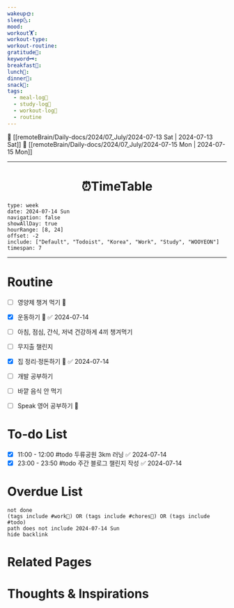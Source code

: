 ```yaml
---
wakeup🌞: 
sleep🌜: 
mood: 
workout🏋️: 
workout-type: 
workout-routine: 
gratitude🙏: 
keyword🗝️: 
breakfast🍳: 
lunch🍚: 
dinner🥗: 
snack🍬: 
tags:
  - meal-log📝
  - study-log📓
  - workout-log💪
  - routine
---
```


🔺 [[remoteBrain/Daily-docs/2024/07_July/2024-07-13 Sat | 2024-07-13 Sat]]
🔻 [[remoteBrain/Daily-docs/2024/07_July/2024-07-15 Mon | 2024-07-15 Mon]]
___
<h1> <center>⏰TimeTable </center> </h1>

```gEvent
type: week
date: 2024-07-14 Sun
navigation: false
showAllDay: true
hourRange: [8, 24]
offset: -2
include: ["Default", "Todoist", "Korea", "Work", "Study", "WOOYEON"]
timespan: 7
```

--- 


# Routine 

- [ ] 영양제 챙겨 먹기 🔼 
- [x] 운동하기 🔼 ✅ 2024-07-14
- [ ] 아침, 점심, 간식, 저녁 건강하게 4끼 챙겨먹기
- [ ] 무지출 챌린지 
- [x] 집 정리·정돈하기 🔼 ✅ 2024-07-14
- [ ] 개발 공부하기
- [ ] 바깥 음식 안 먹기 
- [ ] Speak 영어 공부하기 🔼 


# To-do List

- [x] 11:00 - 12:00 #todo 두류공원 3km 러닝 ✅ 2024-07-14
- [x] 23:00 - 23:50 #todo 주간 블로그 챌린지 작성 ✅ 2024-07-14
# Overdue List
```tasks
not done
(tags include #work💼) OR (tags include #chores🧺) OR (tags include #todo)
path does not include 2024-07-14 Sun
hide backlink
```

# Related Pages



# Thoughts & Inspirations

